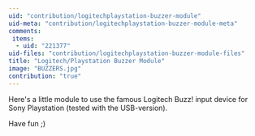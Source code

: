 ```yaml
---
uid: "contribution/logitechplaystation-buzzer-module"
uid-meta: "contribution/logitechplaystation-buzzer-module-meta"
comments: 
 items: 
  - uid: "221377"
uid-files: "contribution/logitechplaystation-buzzer-module-files"
title: "Logitech/Playstation Buzzer Module"
image: "BUZZERS.jpg"
contribution: "true"
---
```


Here's a little module to use the famous Logitech Buzz! input device for Sony Playstation (tested with the USB-version).

Have fun ;)
